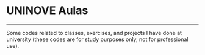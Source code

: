 # UNINOVE Aulas
***
Some codes related to classes, exercises, and projects I have done at university (these codes are for study purposes only, not for professional use).
